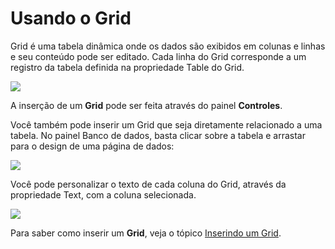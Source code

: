# Usando o Grid

Grid é uma tabela dinâmica onde os dados são exibidos em colunas e linhas e seu conteúdo pode ser editado. Cada linha do Grid corresponde a um registro da tabela definida na propriedade Table do Grid.

![](http://www.gvinci.com.br/manual/grid-final.zoom80.png)

A inserção de um **Grid** pode ser feita através do painel **Controles**.

Você também pode inserir um Grid que seja diretamente relacionado a uma tabela. No painel Banco de dados, basta clicar sobre a tabela e arrastar para o design de uma página de dados:

![](http://www.gvinci.com.br/manual/inserirgrid212.zoom72.png)

Você pode personalizar o texto de cada coluna do Grid, através da propriedade Text, com a coluna selecionada.

![](http://www.gvinci.com.br/manual/burgergrid.zoom80.png)

Para saber como inserir um **Grid**, veja o tópico [Inserindo um Grid](http://www.gvinci.com.br/manual/inserindo_um_grid.htm).

